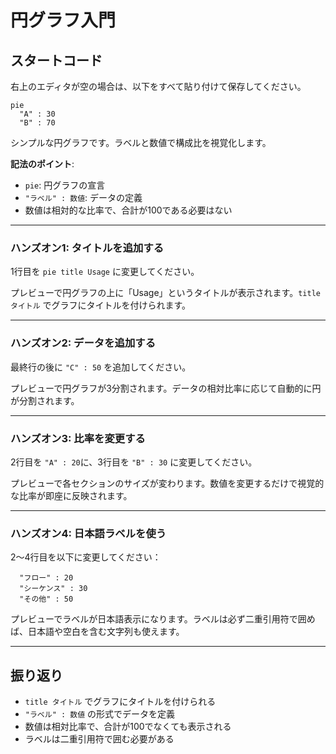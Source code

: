 # 円グラフ入門

## スタートコード
右上のエディタが空の場合は、以下をすべて貼り付けて保存してください。

```mermaid
pie
  "A" : 30
  "B" : 70
```

シンプルな円グラフです。ラベルと数値で構成比を視覚化します。

**記法のポイント**:
- `pie`: 円グラフの宣言
- `"ラベル" : 数値`: データの定義
- 数値は相対的な比率で、合計が100である必要はない

---

### ハンズオン1: タイトルを追加する

1行目を `pie title Usage` に変更してください。

プレビューで円グラフの上に「Usage」というタイトルが表示されます。`title タイトル` でグラフにタイトルを付けられます。

---

### ハンズオン2: データを追加する

最終行の後に `"C" : 50` を追加してください。

プレビューで円グラフが3分割されます。データの相対比率に応じて自動的に円が分割されます。

---

### ハンズオン3: 比率を変更する

2行目を `"A" : 20`に、3行目を `"B" : 30` に変更してください。

プレビューで各セクションのサイズが変わります。数値を変更するだけで視覚的な比率が即座に反映されます。

---

### ハンズオン4: 日本語ラベルを使う

2〜4行目を以下に変更してください：
```mermaid
  "フロー" : 20
  "シーケンス" : 30
  "その他" : 50
```

プレビューでラベルが日本語表示になります。ラベルは必ず二重引用符で囲めば、日本語や空白を含む文字列も使えます。

---

## 振り返り
- `title タイトル` でグラフにタイトルを付けられる
- `"ラベル" : 数値` の形式でデータを定義
- 数値は相対比率で、合計が100でなくても表示される
- ラベルは二重引用符で囲む必要がある
